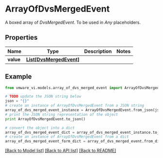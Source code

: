 # ArrayOfDvsMergedEvent

A boxed array of *DvsMergedEvent*. To be used in *Any* placeholders. 

## Properties
Name | Type | Description | Notes
------------ | ------------- | ------------- | -------------
**value** | [**List[DvsMergedEvent]**](DvsMergedEvent.md) |  | 

## Example

```python
from vmware_vi.models.array_of_dvs_merged_event import ArrayOfDvsMergedEvent

# TODO update the JSON string below
json = "{}"
# create an instance of ArrayOfDvsMergedEvent from a JSON string
array_of_dvs_merged_event_instance = ArrayOfDvsMergedEvent.from_json(json)
# print the JSON string representation of the object
print ArrayOfDvsMergedEvent.to_json()

# convert the object into a dict
array_of_dvs_merged_event_dict = array_of_dvs_merged_event_instance.to_dict()
# create an instance of ArrayOfDvsMergedEvent from a dict
array_of_dvs_merged_event_form_dict = array_of_dvs_merged_event.from_dict(array_of_dvs_merged_event_dict)
```
[[Back to Model list]](../README.md#documentation-for-models) [[Back to API list]](../README.md#documentation-for-api-endpoints) [[Back to README]](../README.md)



